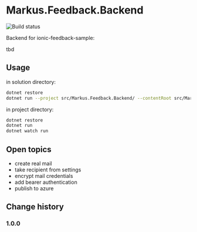 # Markus.Feedback.Backend

![Build status](https://markus.visualstudio.com/_apis/public/build/definitions/????/16/badge)

Backend for ionic-feedback-sample:

tbd

## Usage

in solution directory:

```bash
dotnet restore
dotnet run --project src/Markus.Feedback.Backend/ --contentRoot src/Markus.Feedback.Backend/
```

in project directory:

```bash
dotnet restore
dotnet run
dotnet watch run
```

## Open topics

- create real mail
- take recipient from settings
- encrypt mail credentials
- add bearer authentication
- publish to azure

## Change history

### 1.0.0

